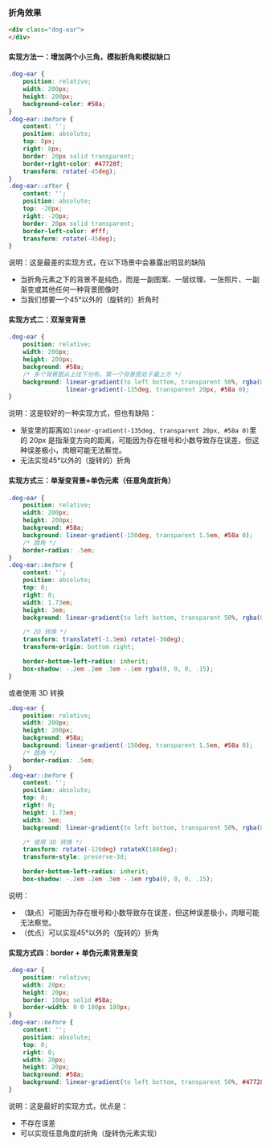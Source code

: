 ### 折角效果

```html
<div class="dog-ear">
</div>
```

#### 实现方法一：增加两个小三角，模拟折角和模拟缺口

```css
.dog-ear {
    position: relative;
    width: 200px;
    height: 200px;
    background-color: #58a;
}
.dog-ear::before {
    content: '';
    position: absolute;
    top: 8px;
    right: 8px;
    border: 20px solid transparent;
    border-right-color: #47728f;
    transform: rotate(-45deg);
}
.dog-ear::after {
    content: '';
    position: absolute;
    top: -20px;
    right: -20px;
    border: 20px solid transparent;
    border-left-color: #fff;
    transform: rotate(-45deg);
}
```
说明：这是最差的实现方式，在以下场景中会暴露出明显的缺陷
- 当折角元素之下的背景不是纯色，而是一副图案、一层纹理、一张照片、一副渐变或其他任何一种背景图像时
- 当我们想要一个45°以外的（旋转的）折角时


#### 实现方式二：双渐变背景

```css
.dog-ear {
    position: relative;
    width: 200px;
    height: 200px;
    background: #58a;
    /* 多个背景图从上往下分布，第一个背景图处于最上方 */
    background: linear-gradient(to left bottom, transparent 50%, rgba(0, 0, 0, .4) 0) no-repeat 100% 0 / 29px 29px,
                linear-gradient(-135deg, transparent 20px, #58a 0);
}
```
说明：这是较好的一种实现方式，但也有缺陷：
- 渐变里的距离如`linear-gradient(-135deg, transparent 20px, #58a 0)`里的 20px 是指渐变方向的距离，可能因为存在根号和小数导致存在误差，但这种误差极小，肉眼可能无法察觉。
- 无法实现45°以外的（旋转的）折角


#### 实现方式三：单渐变背景+单伪元素（任意角度折角）

```css
.dog-ear {
    position: relative;
    width: 200px;
    height: 200px;
    background: #58a;
    background: linear-gradient(-150deg, transparent 1.5em, #58a 0);
    /* 圆角 */
    border-radius: .5em;
}
.dog-ear::before {
    content: '';
    position: absolute;
    top: 0;
    right: 0;
    width: 1.73em;
    height: 3em;
    background: linear-gradient(to left bottom, transparent 50%, rgba(0, 0, 0, .2) 0, rgba(0, 0, 0, .4)) 100% 0 no-repeat;

    /* 2D 转换 */
    transform: translateY(-1.3em) rotate(-30deg);
    transform-origin: bottom right;

    border-bottom-left-radius: inherit;
    box-shadow: -.2em .2em .3em -.1em rgba(0, 0, 0, .15);
}
```

或者使用 3D 转换

```css
.dog-ear {
    position: relative;
    width: 200px;
    height: 200px;
    background: #58a;
    background: linear-gradient(-150deg, transparent 1.5em, #58a 0);
    /* 圆角 */
    border-radius: .5em;
}
.dog-ear::before {
    content: '';
    position: absolute;
    top: 0;
    right: 0;
    height: 1.73em;
    width: 3em;
    background: linear-gradient(to left bottom, transparent 50%, rgba(0, 0, 0, .2) 0, rgba(0, 0, 0, .4)) 100% 0 no-repeat;

    /* 使用 3D 转换 */
    transform: rotate(-120deg) rotateX(180deg);
    transform-style: preserve-3d;

    border-bottom-left-radius: inherit;
    box-shadow: -.2em .2em .3em -.1em rgba(0, 0, 0, .15);
```

说明：
- （缺点）可能因为存在根号和小数导致存在误差，但这种误差极小，肉眼可能无法察觉。
- （优点）可以实现45°以外的（旋转的）折角


#### 实现方式四：border + 单伪元素背景渐变

```css
.dog-ear {
    position: relative;
    width: 20px;
    height: 20px;
    border: 180px solid #58a;
    border-width: 0 0 180px 180px;
}
.dog-ear::before {
    content: '';
    position: absolute;
    top: 0;
    right: 0;
    width: 20px;
    height: 20px;
    background: #58a;
    background: linear-gradient(to left bottom, transparent 50%, #47728f 0);
}
```

说明：这是最好的实现方式，优点是：
- 不存在误差
- 可以实现任意角度的折角（旋转伪元素实现）
